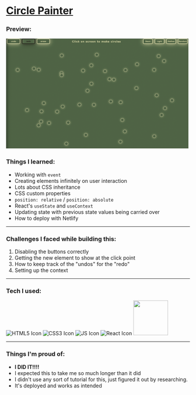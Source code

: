 # [Circle Painter](https://circle-paint.netlify.app/)

### Preview:
<img src="Circle-Paint.png" width="500" height="300"/>

### Things I learned:
  - Working with `event`
  - Creating elements infinitely on user interaction
  - Lots about CSS inheritance
  - CSS custom properties
  - `position: relative` / `position: absolute`
  - React's `useState` and `useContext`
  - Updating state with previous state values being carried over
  - How to deploy with Netlify

---

### Challenges I faced while building this:
  1. Disabling the buttons correctly
  2. Getting the new element to show at the click point
  3. How to keep track of the "undos" for the "redo"
  4. Setting up the context

---

### Tech I used:  
![HTML5 Icon](https://github.com/Jpaulsisson/blackjack/assets/107195036/3a5a5be0-0d6b-4600-9f58-1eb643dbe6a9)
![CSS3 Icon](https://github.com/Jpaulsisson/blackjack/assets/107195036/8f06e450-42f8-4725-b9e9-3edf8d30d7cd)
![JS Icon](https://github.com/Jpaulsisson/blackjack/assets/107195036/cf03844b-6e3e-4865-9ace-4de585ddf07d)
![React Icon](https://github.com/Jpaulsisson/blackjack/assets/107195036/4902bbeb-4e7d-4b64-99e0-10b6adb2ebcd)
<img src="https://upload.wikimedia.org/wikipedia/commons/thumb/f/f1/Vitejs-logo.svg/128px-Vitejs-logo.svg.png" width="95" height="95" />

---

### Things I'm proud of:
* **I DID IT!!!!**
* I expected this to take me so much longer than it did
* I didn't use any sort of tutorial for this, just figured it out by researching.
* It's deployed and works as intended
  
